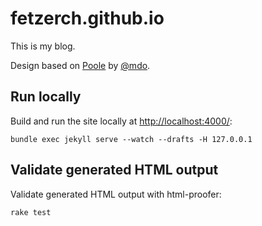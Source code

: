 # fetzerch.github.io

This is my blog.

Design based on [Poole](http://getpoole.com/) by
[@mdo](https://twitter.com/mdo).

## Run locally

Build and run the site locally at <http://localhost:4000/>:

```
bundle exec jekyll serve --watch --drafts -H 127.0.0.1
```

## Validate generated HTML output

Validate generated HTML output with html-proofer:

```
rake test
```
